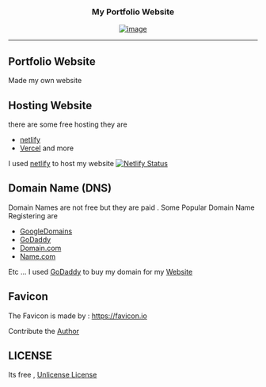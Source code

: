 <h3 align="center">
My Portfolio Website
</h3>

<div align="center"><a href="#" align="center">

   ![image](https://cdn.discordapp.com/attachments/960449180382400532/960449460301881374/Main_center_page_.png)

</a></div>

---


## Portfolio Website 

 Made my own website 

## Hosting Website 

 there are some free hosting they are 
  
- [netlify] 
- [Vercel]
  and more  


I used [netlify] to host my website [![Netlify Status](https://api.netlify.com/api/v1/badges/0927c174-542d-4697-83aa-94ec4d4509b6/deploy-status)](https://app.netlify.com/sites/myportfoliowebsite5252/deploys)


## Domain Name (DNS)

Domain Names are not free but they are paid . Some Popular Domain Name Registering are 

 - [GoogleDomains]
 - [GoDaddy]
 - [Domain.com]
 - [Name.com]

Etc ... I used [GoDaddy] to buy my domain for my [Website]


## Favicon 

The Favicon is made by : https://favicon.io 

Contribute the [Author](https://twitter.com/johnsorrentino) 

## LICENSE

Its free , [Unlicense License](https://github.com/MightyPlays/PortfolioWebsite/blob/main/LICENSE)


[netlify]:(https://app.netlify.com/)
[Vercel]:(https://vercel.com/)
[Domain.com]:(https://www.domain.com/)
[Name.com]:(https://www.name.com/)
[GoogleDomains]:(https://domains.google/)
[GoDaddy]:(https://www.godaddy.com/en-in)
[Website]:(https://nivins.in/)


